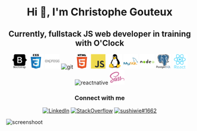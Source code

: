 <h1 align='center'>Hi 👋, I'm Christophe Gouteux</h1>
<h2 align='center'>Currently, fullstack JS web developer in training with O'Clock</h2>


<div align='center'>

<img style="width: 40px;
    height: 40px;" src="https://raw.githubusercontent.com/devicons/devicon/master/icons/bootstrap/bootstrap-plain-wordmark.svg" alt="bootstrap"/>
<img style="width: 40px;
    height: 40px;" src="https://raw.githubusercontent.com/devicons/devicon/master/icons/css3/css3-original-wordmark.svg" alt="css3"/>
<img style="width: 40px;
    height: 40px;" src="https://raw.githubusercontent.com/devicons/devicon/master/icons/express/express-original-wordmark.svg" alt="express"/> 
<img style="width: 40px;
    height: 40px;" src="https://www.vectorlogo.zone/logos/git-scm/git-scm-icon.svg" alt="git"/>
<img style="width: 40px;
    height: 40px;" src="https://raw.githubusercontent.com/devicons/devicon/master/icons/html5/html5-original-wordmark.svg" alt="html5"/>
<img style="width: 40px;
    height: 40px;" src="https://raw.githubusercontent.com/devicons/devicon/master/icons/javascript/javascript-original.svg" alt="javascript"/>
<img style="width: 40px;
    height: 40px;" src="https://raw.githubusercontent.com/devicons/devicon/master/icons/linux/linux-original.svg" alt="linux"/>
<img style="width: 40px;
    height: 40px;" src="https://raw.githubusercontent.com/devicons/devicon/master/icons/mysql/mysql-original-wordmark.svg" alt="mysql"/>
<img style="width: 40px;
    height: 40px;" src="https://raw.githubusercontent.com/devicons/devicon/master/icons/nodejs/nodejs-original-wordmark.svg" alt="nodejs"/>
<img style="width: 40px;
    height: 40px;" src="https://raw.githubusercontent.com/devicons/devicon/master/icons/postgresql/postgresql-original-wordmark.svg" alt="postgresql"/>
<img style="width: 40px;
    height: 40px;" src="https://raw.githubusercontent.com/devicons/devicon/master/icons/react/react-original-wordmark.svg" alt="react"/>
<img style="width: 40px;
    height: 40px;" src="https://reactnative.dev/img/header_logo.svg" alt="reactnative"/>
<img style="width: 40px;
    height: 40px;" src="https://raw.githubusercontent.com/devicons/devicon/master/icons/sass/sass-original.svg" alt="sass"/>
</div>

<h3 align='center'>Connect with me</h3>

<div align='center'>
<a href="https://linkedin.com/in/christophe-gouteux-710033257" target="blank"><img style="width: 40px;
    height: 40px;"  src="https://raw.githubusercontent.com/rahuldkjain/github-profile-readme-generator/master/src/images/icons/Social/linked-in-alt.svg" alt="LinkedIn"/></a>
<a href="https://stackoverflow.com/users/19783117" target="blank"><img style="width: 40px;
    height: 40px;"  src="https://raw.githubusercontent.com/rahuldkjain/github-profile-readme-generator/master/src/images/icons/Social/stack-overflow.svg" alt="StackOverflow"/></a>
<a href="https://discord.gg/sushiwie#1662" target="blank"><img style="width: 40px;
    height: 40px;" src="https://raw.githubusercontent.com/rahuldkjain/github-profile-readme-generator/master/src/images/icons/Social/discord.svg" alt="sushiwie#1662"/></a>
</div>

![screenshoot](https://github.com/gouteuxchristophe/CyclicRouen/blob/screenshoot.png?raw=true)
